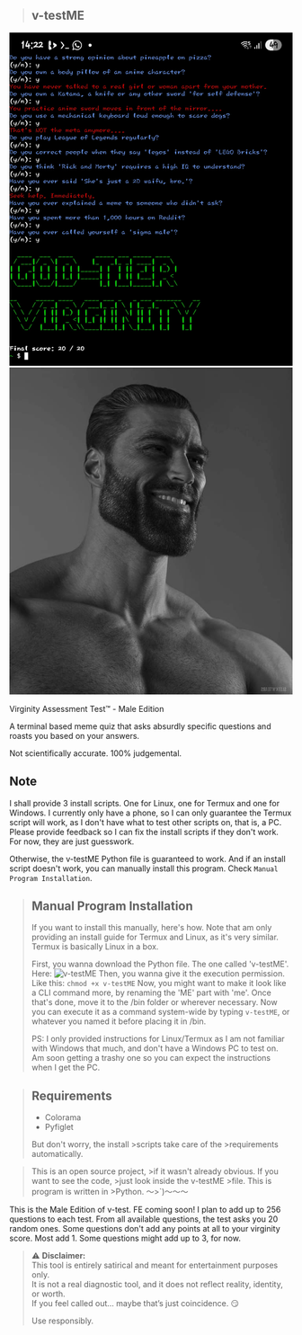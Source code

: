 >## v-testME

![v-testME](Screenshot_20250802_142255_Termux.jpg)
![v-testME](giga%20chad.jpeg)

Virginity Assessment Test™ - Male Edition

A terminal based meme quiz that asks
absurdly specific questions and roasts
you based on your answers.

Not scientifically accurate. 100% judgemental.

## Note
I shall provide 3 install scripts. One for Linux, one for Termux and one for Windows. I currently only have a phone, so I can only guarantee the Termux script will work, as I don't have what to test other scripts on, that is, a PC. Please provide feedback so I can fix the install scripts if they don't work. For now, they are just guesswork.

Otherwise, the v-testME Python file is guaranteed to work. And if an install script doesn't work, you can manually install this program. Check `Manual Program Installation`.

> ## Manual Program Installation
> If you want to install this manually, here's how. Note that am only providing an install guide for Termux and Linux, as it's very similar. Termux is basically Linux in a box.
>
> First, you wanna download the Python file. The one called 'v-testME'.
> Here: ![v-testME](v-testME)
> Then, you wanna give it the execution permission.
> Like this: `chmod +x v-testME`
> Now, you might want to make it look like a CLI command more, by renaming the 'ME' part with 'me'.
> Once that's done, move it to the /bin folder or wherever necessary. Now you can execute it as a command system-wide by typing `v-testME`, or whatever you named it before placing it in /bin.
>
> PS: I only provided instructions for Linux/Termux as I am not familiar with Windows that much, and don't have a Windows PC to test on. Am soon getting a trashy one so you can expect the instructions when I get the PC.

> ## Requirements
> - Colorama
> - Pyfiglet
>
>But don't worry, the install >scripts take care of the >requirements
>automatically.

>This is an open source project, >if it wasn't already obvious.
>If you want to see the code, >just look inside the v-testME >file.
>This is program is written in >Python. ～⁠>⁠`⁠)⁠～⁠～⁠～

This is the Male Edition of v-test.
FE coming soon! I plan to add
up to 256 questions to each test.
From all available questions, the test asks you 20 random ones.
Some questions don't add any points at all to your virginity score. Most add 1.
Some questions might add up to 3, for now.

> ⚠️ **Disclaimer:**  
> This tool is entirely satirical and meant for entertainment purposes only.  
> It is not a real diagnostic tool, and it does not reflect reality, identity, or worth.  
> If you feel called out... maybe that’s just coincidence. 😏  
>  
> Use responsibly.
